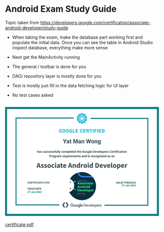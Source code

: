 


# Android Exam Study Guide

Topic taken from https://developers.google.com/certification/associate-android-developer/study-guide

* When taking the exam, make the database part working first and populate the initial data. Once you can see the table in Android Studio inspect database, everything make more sense

* Next get the MainActivity running

* The general / toolbar is done for you

* DAO/ repository layer is mostly done for you

* Test is mostly just fill in the data fetching logic for UI layer

* No test cases asked

![](cert/certificate.jpg)
[certificate pdf](cert/certificate.pdf)


